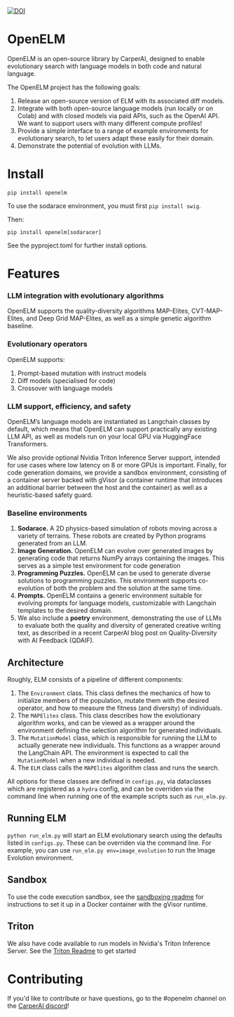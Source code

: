 [![DOI](https://zenodo.org/badge/532259603.svg)](https://zenodo.org/badge/latestdoi/532259603)
# OpenELM

OpenELM is an open-source library by CarperAI, designed to enable evolutionary search with language models in both code and natural language.

The OpenELM project has the following goals:
1. Release an open-source version of ELM with its associated diff models.
2. Integrate with both open-source language models (run locally or on Colab) and with closed models via paid APIs, such as the OpenAI API.
We want to support users with many different compute profiles!
3. Provide a simple interface to a range of example environments for evolutionary search, to let users adapt these easily for their domain.
4. Demonstrate the potential of evolution with LLMs.

# Install
`pip install openelm`

To use the sodarace environment, you must first `pip install swig`.

Then:

`pip install openelm[sodaracer]`

See the pyproject.toml for further install options.

# Features

### LLM integration with evolutionary algorithms
OpenELM supports the quality-diversity algorithms MAP-Elites, CVT-MAP-Elites, and Deep Grid MAP-Elites, as well as a simple genetic algorithm baseline.

### Evolutionary operators
OpenELM supports:
1. Prompt-based mutation with instruct models
2. Diff models (specialised for code)
3. Crossover with language models

### LLM support, efficiency, and safety
OpenELM’s language models are instantiated as Langchain classes by default, which means that OpenELM can support practically any existing LLM API, as well as models run on your local GPU via HuggingFace Transformers.

We also provide optional Nvidia Triton Inference Server support, intended for use cases where low latency on 8 or more GPUs is important. Finally, for code generation domains, we provide a sandbox environment, consisting of a container server backed with gVisor (a container runtime that introduces an additional barrier between the host and the container) as well as a heuristic-based safety guard.

### Baseline environments
1. **Sodarace.** A 2D physics-based simulation of robots moving across a variety of terrains. These robots are created by Python programs generated from an LLM.
2. **Image Generation.** OpenELM can evolve over generated images by generating code that returns NumPy arrays containing the images. This serves as a simple test environment for code generation
3. **Programming Puzzles.** OpenELM can be used to generate diverse solutions to programming puzzles. This environment supports co-evolution of both the problem and the solution at the same time.
4. **Prompts.** OpenELM contains a generic environment suitable for evolving prompts for language models, customizable with Langchain templates to the desired domain.
5. We also include a **poetry** environment, demonstrating the use of LLMs to evaluate both the quality and diversity of generated creative writing text, as described in a recent CarperAI blog post on Quality-Diversity with AI Feedback (QDAIF).

## Architecture
Roughly, ELM consists of a pipeline of different components:
1. The `Environment` class. This class defines the mechanics of how to initialize members of the population, mutate them with the desired operator, and how to measure the fitness (and diversity) of individuals.
2. The `MAPElites` class. This class describes how the evolutionary algorithm works, and can be viewed as a wrapper around the environment defining the selection algorithm for generated individuals.
3. The `MutationModel` class, which is responsible for running the LLM to actually generate new individuals. This functions as a wrapper around the LangChain API. The environment is expected to call the `MutationModel` when a new individual is needed.
4. The `ELM` class calls the `MAPElites` algorithm class and runs the search.

All options for these classes are defined in `configs.py`, via dataclasses which are registered as a `hydra` config, and can be overriden via the command line when running one of the example scripts such as `run_elm.py`.

## Running ELM
`python run_elm.py` will start an ELM evolutionary search using the defaults listed in `configs.py`. These can be overriden via the command line. For example, you can use `run_elm.py env=image_evolution` to run the Image Evolution environment.

## Sandbox
To use the code execution sandbox, see the [sandboxing readme](https://github.com/CarperAI/OpenELM/blob/main/src/openelm/sandbox/README.md) for instructions to set it up in a Docker container with the gVisor runtime.

## Triton
We also have code available to run models in Nvidia's Triton Inference Server. See the [Triton Readme](https://github.com/CarperAI/OpenELM/blob/main/src/openelm/codegen/triton_utils/readme.md) to get started

# Contributing
If you'd like to contribute or have questions, go to the #openelm channel on the [CarperAI discord](https://discord.gg/canadagoose)!
